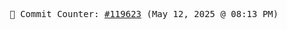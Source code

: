 <p align="center">
    <samp>
        📮 Commit Counter: <a href="https://github.com/Javascript-void0/Javascript-void0/commits/main">#119623</a> (May 12, 2025 @ 08:13 PM)
    </samp>
</p>
